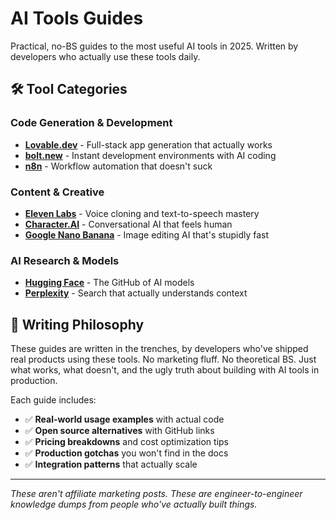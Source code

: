 # AI Tools Guides

Practical, no-BS guides to the most useful AI tools in 2025. Written by developers who actually use these tools daily.

## 🛠️ Tool Categories

### Code Generation & Development
- [**Lovable.dev**](./lovable-guide.md) - Full-stack app generation that actually works
- [**bolt.new**](./bolt-new-guide.md) - Instant development environments with AI coding
- [**n8n**](./n8n-guide.md) - Workflow automation that doesn't suck

### Content & Creative
- [**Eleven Labs**](./eleven-labs-guide.md) - Voice cloning and text-to-speech mastery
- [**Character.AI**](./character-ai-guide.md) - Conversational AI that feels human
- [**Google Nano Banana**](./nano-banana-guide.md) - Image editing AI that's stupidly fast

### AI Research & Models
- [**Hugging Face**](./huggingface-guide.md) - The GitHub of AI models
- [**Perplexity**](./perplexity-guide.md) - Search that actually understands context

## 📝 Writing Philosophy

These guides are written in the trenches, by developers who've shipped real products using these tools. No marketing fluff. No theoretical BS. Just what works, what doesn't, and the ugly truth about building with AI tools in production.

Each guide includes:
- ✅ **Real-world usage examples** with actual code
- ✅ **Open source alternatives** with GitHub links
- ✅ **Pricing breakdowns** and cost optimization tips
- ✅ **Production gotchas** you won't find in the docs
- ✅ **Integration patterns** that actually scale

---

*These aren't affiliate marketing posts. These are engineer-to-engineer knowledge dumps from people who've actually built things.*